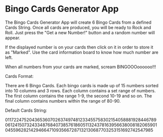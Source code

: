 # Bingo Cards Generator App
The Bingo Cards Generator App will create 6 Bingo Cards from a defined Cards String. Once all cards are produced, you will be ready to Rock and Roll. Just press the "Get a new Number!" button and a random number will appear.

If the displayed number is on your cards then click on it in order to store it as "Marked". Use the card information board to know how much number are left.

When all numbers from your cards are marked, scream BINGOOOoooooo!!!

Cards Format:

There are 6 Bingo Cards. Each bingo cards is made up of 15 numbers sorted into 10 columns and 3 rows. Each column contains a set range of numbers. The first column contains the range 1-9, the second 10-19 and so on. The final column contains numbers within the range of 80-90.

Default Cards String:

011722475204365360702637497481233455758302154058881928446789061241507324334876840738576186051132437816395663800818206590104559628214294664710935667287132130687703253151692742547985
